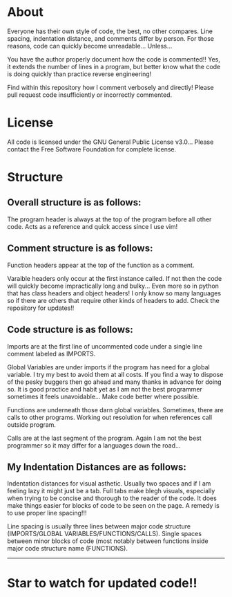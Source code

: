 # About

Everyone has their own style of code, the best, no other compares.
Line spacing, indentation distance, and comments differ by person.
For those reasons, code can quickly become unreadable... Unless...

You have the author properly document how the code is commented!!
Yes, it extends the number of lines in a program, but better know
what the code is doing quickly than practice reverse engineering!

Find within this repository how I comment verbosely and directly!
Please pull request code insufficiently or incorrectly commented.



# License
All code is licensed under the GNU General Public License v3.0...
Please contact the Free Software Foundation for complete license.


 
# Structure
## Overall structure is as follows:

The program header is always at the top of the program before all
other code. Acts as a reference and quick access since I use vim!

## Comment structure is as follows:

Function headers appear at the top of the function as a comment.

Varaible headers only occur at the first instance called. If not
then the code will quickly become impractically long and bulky...
Even more so in python that has class headers and object headers!
I only know so many languages so if there are others that require
other kinds of headers to add. Check the repository for updates!!

## Code structure is as follows:

Imports are at the first line of uncommented code under a single
line comment labeled as IMPORTS.

Global Variables are under imports if the program has need for a
global variable. I try my best to avoid them at all costs. If you
find a way to dispose of the pesky buggers then go ahead and many
thanks in advance for doing so. It is good practice and habit yet
as I am not the best programmer sometimes it feels unavoidable...
Make code better where possible.

Functions are underneath those darn global variables. Sometimes,
there are calls to other programs. Working out resolution for when
references call outside program.

Calls are at the last segment of the program. Again I am not the
best programmer so it may differ for a languages down the road...


## My Indentation Distances are as follows:

Indentation distances for visual asthetic. Usually two spaces and
if I am feeling lazy it might just be a tab. Full tabs make blegh
visuals, especially when trying to be concise and thorough to the
reader of the code. It does make things easier for blocks of code
to be seen on the page. A remedy is to use proper line spacing!!!

Line spacing is usually three lines between major code structure
(IMPORTS/GLOBAL VARIABLES/FUNCTIONS/CALLS). Single spaces between
minor blocks of code (most notably between functions inside major
code structure name (FUNCTIONS).

---
# Star to watch for updated code!!
